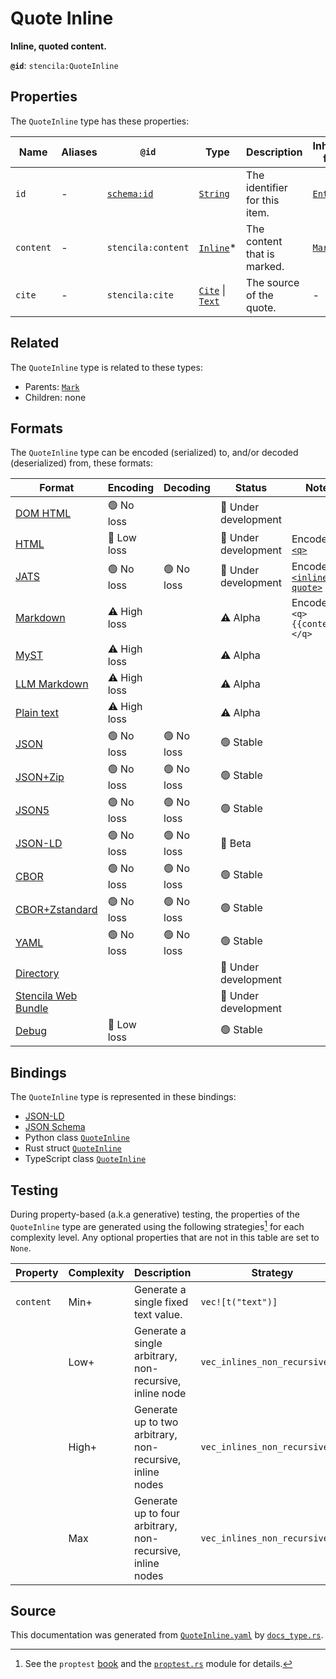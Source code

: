 # Quote Inline

**Inline, quoted content.**

**`@id`**: `stencila:QuoteInline`

## Properties

The `QuoteInline` type has these properties:

| Name      | Aliases | `@id`                                | Type                                                                                                                                                                                         | Description                   | Inherited from                                                                                   |
| --------- | ------- | ------------------------------------ | -------------------------------------------------------------------------------------------------------------------------------------------------------------------------------------------- | ----------------------------- | ------------------------------------------------------------------------------------------------ |
| `id`      | -       | [`schema:id`](https://schema.org/id) | [`String`](https://github.com/stencila/stencila/blob/main/docs/reference/schema/data/string.md)                                                                                              | The identifier for this item. | [`Entity`](https://github.com/stencila/stencila/blob/main/docs/reference/schema/other/entity.md) |
| `content` | -       | `stencila:content`                   | [`Inline`](https://github.com/stencila/stencila/blob/main/docs/reference/schema/prose/inline.md)*                                                                                            | The content that is marked.   | [`Mark`](https://github.com/stencila/stencila/blob/main/docs/reference/schema/prose/mark.md)     |
| `cite`    | -       | `stencila:cite`                      | [`Cite`](https://github.com/stencila/stencila/blob/main/docs/reference/schema/prose/cite.md) \| [`Text`](https://github.com/stencila/stencila/blob/main/docs/reference/schema/prose/text.md) | The source of the quote.      | -                                                                                                |

## Related

The `QuoteInline` type is related to these types:

- Parents: [`Mark`](https://github.com/stencila/stencila/blob/main/docs/reference/schema/prose/mark.md)
- Children: none

## Formats

The `QuoteInline` type can be encoded (serialized) to, and/or decoded (deserialized) from, these formats:

| Format                                                                                               | Encoding     | Decoding  | Status              | Notes                                                                                                              |
| ---------------------------------------------------------------------------------------------------- | ------------ | --------- | ------------------- | ------------------------------------------------------------------------------------------------------------------ |
| [DOM HTML](https://github.com/stencila/stencila/blob/main/docs/reference/formats/dom.html.md)        | 🟢 No loss    |           | 🚧 Under development |                                                                                                                    |
| [HTML](https://github.com/stencila/stencila/blob/main/docs/reference/formats/html.md)                | 🔷 Low loss   |           | 🚧 Under development | Encoded as [`<q>`](https://developer.mozilla.org/en-US/docs/Web/HTML/Element/q)                                    |
| [JATS](https://github.com/stencila/stencila/blob/main/docs/reference/formats/jats.md)                | 🟢 No loss    | 🟢 No loss | 🚧 Under development | Encoded as [`<inline-quote>`](https://jats.nlm.nih.gov/articleauthoring/tag-library/1.3/element/inline-quote.html) |
| [Markdown](https://github.com/stencila/stencila/blob/main/docs/reference/formats/markdown.md)        | ⚠️ High loss |           | ⚠️ Alpha            | Encoded as `<q>{{content}}</q>`                                                                                    |
| [MyST](https://github.com/stencila/stencila/blob/main/docs/reference/formats/myst.md)                | ⚠️ High loss |           | ⚠️ Alpha            |                                                                                                                    |
| [LLM Markdown](https://github.com/stencila/stencila/blob/main/docs/reference/formats/llmd.md)        | ⚠️ High loss |           | ⚠️ Alpha            |                                                                                                                    |
| [Plain text](https://github.com/stencila/stencila/blob/main/docs/reference/formats/text.md)          | ⚠️ High loss |           | ⚠️ Alpha            |                                                                                                                    |
| [JSON](https://github.com/stencila/stencila/blob/main/docs/reference/formats/json.md)                | 🟢 No loss    | 🟢 No loss | 🟢 Stable            |                                                                                                                    |
| [JSON+Zip](https://github.com/stencila/stencila/blob/main/docs/reference/formats/json.zip.md)        | 🟢 No loss    | 🟢 No loss | 🟢 Stable            |                                                                                                                    |
| [JSON5](https://github.com/stencila/stencila/blob/main/docs/reference/formats/json5.md)              | 🟢 No loss    | 🟢 No loss | 🟢 Stable            |                                                                                                                    |
| [JSON-LD](https://github.com/stencila/stencila/blob/main/docs/reference/formats/jsonld.md)           | 🟢 No loss    | 🟢 No loss | 🔶 Beta              |                                                                                                                    |
| [CBOR](https://github.com/stencila/stencila/blob/main/docs/reference/formats/cbor.md)                | 🟢 No loss    | 🟢 No loss | 🟢 Stable            |                                                                                                                    |
| [CBOR+Zstandard](https://github.com/stencila/stencila/blob/main/docs/reference/formats/cbor.zstd.md) | 🟢 No loss    | 🟢 No loss | 🟢 Stable            |                                                                                                                    |
| [YAML](https://github.com/stencila/stencila/blob/main/docs/reference/formats/yaml.md)                | 🟢 No loss    | 🟢 No loss | 🟢 Stable            |                                                                                                                    |
| [Directory](https://github.com/stencila/stencila/blob/main/docs/reference/formats/directory.md)      |              |           | 🚧 Under development |                                                                                                                    |
| [Stencila Web Bundle](https://github.com/stencila/stencila/blob/main/docs/reference/formats/swb.md)  |              |           | 🚧 Under development |                                                                                                                    |
| [Debug](https://github.com/stencila/stencila/blob/main/docs/reference/formats/debug.md)              | 🔷 Low loss   |           | 🟢 Stable            |                                                                                                                    |

## Bindings

The `QuoteInline` type is represented in these bindings:

- [JSON-LD](https://stencila.org/QuoteInline.jsonld)
- [JSON Schema](https://stencila.org/QuoteInline.schema.json)
- Python class [`QuoteInline`](https://github.com/stencila/stencila/blob/main/python/python/stencila/types/quote_inline.py)
- Rust struct [`QuoteInline`](https://github.com/stencila/stencila/blob/main/rust/schema/src/types/quote_inline.rs)
- TypeScript class [`QuoteInline`](https://github.com/stencila/stencila/blob/main/ts/src/types/QuoteInline.ts)

## Testing

During property-based (a.k.a generative) testing, the properties of the `QuoteInline` type are generated using the following strategies[^1] for each complexity level. Any optional properties that are not in this table are set to `None`.

| Property  | Complexity | Description                                                | Strategy                       |
| --------- | ---------- | ---------------------------------------------------------- | ------------------------------ |
| `content` | Min+       | Generate a single fixed text value.                        | `vec![t("text")]`              |
|           | Low+       | Generate a single arbitrary, non-recursive, inline node    | `vec_inlines_non_recursive(1)` |
|           | High+      | Generate up to two arbitrary, non-recursive, inline nodes  | `vec_inlines_non_recursive(2)` |
|           | Max        | Generate up to four arbitrary, non-recursive, inline nodes | `vec_inlines_non_recursive(4)` |

## Source

This documentation was generated from [`QuoteInline.yaml`](https://github.com/stencila/stencila/blob/main/schema/QuoteInline.yaml) by [`docs_type.rs`](https://github.com/stencila/stencila/blob/main/rust/schema-gen/src/docs_type.rs).

[^1]: See the `proptest` [book](https://proptest-rs.github.io/proptest/) and the [`proptest.rs`](https://github.com/stencila/stencila/blob/main/rust/schema/src/proptests.rs) module for details.
